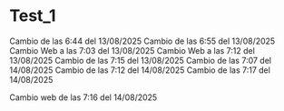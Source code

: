 # Test_1
Cambio de las 6:44 del 13/08/2025
Cambio de las 6:55 del 13/08/2025
Cambio Web a las 7:03 del 13/08/2025
Cambio Web a las 7:12 del 13/08/2025
Cambio de las 7:15 del 13/08/2025
Cambio de las 7:07 del 14/08/2025
Cambio de las 7:12 del 14/08/2025
Cambio de las 7:17 del 14/08/2025

Cambio web de las 7:16 del 14/08/2025  
